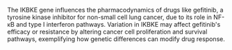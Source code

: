 The IKBKE gene influences the pharmacodynamics of drugs like gefitinib, a tyrosine kinase inhibitor for non-small cell lung cancer, due to its role in NF-κB and type I interferon pathways. Variation in IKBKE may affect gefitinib's efficacy or resistance by altering cancer cell proliferation and survival pathways, exemplifying how genetic differences can modify drug response.